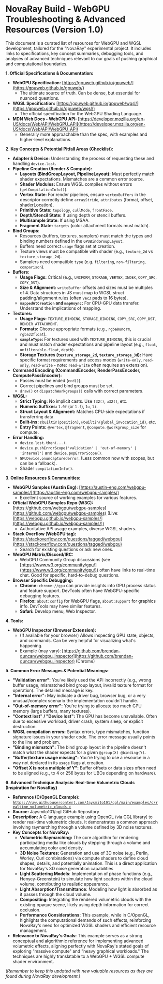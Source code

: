 # NovaRay Build - WebGPU Troubleshooting & Advanced Resources (Version 1.0)

This document is a curated list of resources for WebGPU and WGSL development, tailored for the "NovaRay" experimental project. It includes links to specifications, key concept summaries, debugging tools, and analyses of advanced techniques relevant to our goals of pushing graphical and computational boundaries.

**1. Official Specifications & Documentation:**

*   **WebGPU Specification:** [https://gpuweb.github.io/gpuweb/](https://gpuweb.github.io/gpuweb/)
    *   The ultimate source of truth. Can be dense, but essential for nuanced questions.
*   **WGSL Specification:** [https://gpuweb.github.io/gpuweb/wgsl/](https://gpuweb.github.io/gpuweb/wgsl/)
    *   The official specification for the WebGPU Shading Language.
*   **MDN Web Docs - WebGPU API:** [https://developer.mozilla.org/en-US/docs/Web/API/WebGPU_API](https://developer.mozilla.org/en-US/docs/Web/API/WebGPU_API)
    *   Generally more approachable than the spec, with examples and higher-level explanations.

**2. Key Concepts & Potential Pitfall Areas (Checklist):**

*   **Adapter & Device:** Understanding the process of requesting these and handling `device.lost`.
*   **Pipeline Creation (Render & Compute):**
    *   **Layouts (BindGroupLayout, PipelineLayout):** Must perfectly match shader expectations. Mismatches are a common error source.
    *   **Shader Modules:** Ensure WGSL compiles without errors (`getCompilationInfo()`).
    *   **Vertex State:** For render pipelines, ensure `vertexBuffers` in the descriptor correctly define `arrayStride`, `attributes` (format, offset, shaderLocation).
    *   **Primitive State:** `topology`, `cullMode`, `frontFace`.
    *   **Depth/Stencil State:** If using depth or stencil buffers.
    *   **Multisample State:** If using MSAA.
    *   **Fragment State:** `targets` (color attachment formats must match).
*   **Bind Groups:**
    *   Resources (buffers, textures, samplers) must match the types and binding numbers defined in the `GPUBindGroupLayout`.
    *   Buffers need correct `usage` flags set at creation.
    *   Texture views must be compatible with shader (e.g., `texture_2d` vs `texture_storage_2d`).
    *   Samplers need compatible `type` (e.g. `filtering`, `non-filtering`, `comparison`).
*   **Buffers:**
    *   **Usage Flags:** Critical (e.g., `UNIFORM`, `STORAGE`, `VERTEX`, `INDEX`, `COPY_SRC`, `COPY_DST`).
    *   **Size & Alignment:** `writeBuffer` offsets and sizes must be multiples of 4. Data structures in JS must map to WGSL struct padding/alignment rules (often `vec3` pads to 16 bytes).
    *   **`mappedAtCreation` and `mapAsync`:** For CPU-GPU data transfer. Understand the implications of mapping.
*   **Textures:**
    *   **Usage Flags:** `TEXTURE_BINDING`, `STORAGE_BINDING`, `COPY_SRC`, `COPY_DST`, `RENDER_ATTACHMENT`.
    *   **Formats:** Choose appropriate formats (e.g., `rgba8unorm`, `rgba32float`).
    *   **`sampleType`:** For textures used with `TEXTURE_BINDING`, this is crucial and must match shader expectations and pipeline layout (e.g., `float`, `unfilterable-float`, `depth`).
    *   **Storage Textures (`texture_storage_2d`, `texture_storage_3d`):** Have specific format requirements and access modes (`write-only`, `read-only`, `read-write` - note: `read-write` often requires an extension).
*   **Command Encoding (CommandEncoder, RenderPassEncoder, ComputePassEncoder):**
    *   Passes must be ended (`end()`).
    *   Correct pipelines and bind groups must be set.
    *   `draw()` or `dispatchWorkgroups()` calls with correct parameters.
*   **WGSL:**
    *   **Strict Typing:** No implicit casts. Use `f32()`, `u32()`, etc.
    *   **Numeric Suffixes:** `1.0f` (or `1.f`), `1u`, `1i`.
    *   **Struct Layout & Alignment:** Matches CPU-side expectations if transferring data.
    *   **Built-ins:** `@builtin(position)`, `@builtin(global_invocation_id)`, etc.
    *   **Entry Points:** `@vertex`, `@fragment`, `@compute`. `@workgroup_size` for compute.
*   **Error Handling:**
    *   `device.lost.then(...)`.
    *   `device.pushErrorScope('validation' | 'out-of-memory' | 'internal')` and `device.popErrorScope()`.
    *   `GPUDevice.onuncapturederror`. (Less common now with scopes, but can be a fallback).
    *   Shader `compilationInfo()`.

**3. Online Resources & Communities:**

*   **WebGPU Samples (Austin Eng):** [https://austin-eng.com/webgpu-samples/](https://austin-eng.com/webgpu-samples/)
    *   Excellent source of working examples for various features.
*   **Official WebGPU Samples Repo (W3C):** [https://github.com/webgpu/webgpu-samples](https://github.com/webgpu/webgpu-samples) (Live: [https://webgpu.github.io/webgpu-samples/](https://webgpu.github.io/webgpu-samples/))
    *   Authoritative API usage examples, diverse WGSL shaders.
*   **Stack Overflow (WebGPU tag):** [https://stackoverflow.com/questions/tagged/webgpu](https://stackoverflow.com/questions/tagged/webgpu)
    *   Search for existing questions or ask new ones.
*   **WebGPU Matrix/Discord/IRC:**
    *   WebGPU Community Group discussions (see [https://www.w3.org/community/gpu/](https://www.w3.org/community/gpu/)) often have links to real-time chat. Good for specific, hard-to-debug questions.
*   **Browser Specific Debugging:**
    *   **Chrome:** `chrome://gpu` can provide insights into GPU process status and feature support. DevTools often have WebGPU-specific debugging features.
    *   **Firefox:** `about:config` for WebGPU flags, `about:support` for graphics info. DevTools may have similar features.
    *   **Safari:** Develop menu, Web Inspector.

**4. Tools:**

*   **WebGPU Inspector (Browser Extension):**
    *   (If available for your browser) Allows inspecting GPU state, objects, and commands. Can be very helpful for visualizing what's happening.
    *   Example (may vary): [https://github.com/brendan-duncan/webgpu_inspector](https://github.com/brendan-duncan/webgpu_inspector) (Chrome)

**5. Common Error Messages & Potential Meanings:**

*   **"Validation error":** You've likely used the API incorrectly (e.g., wrong buffer usage, mismatched bind group layout, invalid texture format for operation). The detailed message is key.
*   **"Internal error":** May indicate a driver bug, browser bug, or a very unusual/complex scenario the implementation couldn't handle.
*   **"Out-of-memory error":** You're trying to allocate too much GPU memory (large buffers, many textures).
*   **"Context lost" / "Device lost":** The GPU has become unavailable. Often due to excessive workload, driver crash, system sleep, or explicit destruction.
*   **WGSL compilation errors:** Syntax errors, type mismatches, function signature issues in your shader code. The error message usually points to the line and problem.
*   **"Binding mismatch":** The bind group layout in the pipeline doesn't match what the shader expects for a given `@group(X) @binding(Y)`.
*   **"Buffer/texture usage missing":** You're trying to use a resource in a way not declared in its `usage` flags at creation.
*   **"Offset X is not a multiple of Y":** Buffer offsets or data sizes often need to be aligned (e.g., to 4 or 256 bytes for UBOs depending on hardware).

**6. Advanced Technique Analysis: Real-time Volumetric Clouds (Inspiration for NovaRay)**

*   **Reference (C/OpenGL Example):** [`https://raw.githubusercontent.com/Jaysmito101/cgl/main/examples/c/realtime_volumetric_clouds.c`](https://raw.githubusercontent.com/Jaysmito101/cgl/main/examples/c/realtime_volumetric_clouds.c)
*   **Source:** Jaysmito101/cgl GitHub Repository
*   **Description:** A C language example using OpenGL (via CGL library) to render real-time volumetric clouds. It demonstrates a common approach involving raymarching through a volume defined by 3D noise textures.
*   **Key Concepts for NovaRay:**
    *   **Volumetric Raymarching:** The core algorithm for rendering participating media like clouds by stepping through a volume and accumulating color and density.
    *   **3D Noise Textures:** Generation and use of 3D noise (e.g., Perlin, Worley, Curl combinations) via compute shaders to define cloud shapes, details, and potentially animation. This is a direct application for NovaRay's 3D noise generation capabilities.
    *   **Light Scattering Models:** Implementation of phase functions (e.g., Henyey-Greenstein) to simulate how light scatters within the cloud volume, contributing to realistic appearance.
    *   **Light Absorption/Transmittance:** Modeling how light is absorbed as it passes through the cloud volume.
    *   **Compositing:** Integrating the rendered volumetric clouds with the existing opaque scene, likely using depth information for correct occlusion.
    *   **Performance Considerations:** This example, while in C/OpenGL, highlights the computational demands of such effects, reinforcing NovaRay's need for optimized WGSL shaders and efficient resource management.
*   **Relevance to NovaRay's Goals:** This example serves as a strong conceptual and algorithmic reference for implementing advanced volumetric effects, aligning perfectly with NovaRay's stated goals of exploring "massive compute" and "heavy graphical workloads." The techniques are highly translatable to a WebGPU + WGSL compute shader environment.

*(Remember to keep this updated with new valuable resources as they are found during NovaRay development.)*
